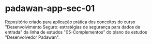 # padawan-app-sec-01
Repositório criado para aplicação prática dos conceitos do curso "Desenvolvimento Seguro: estratégias de segurança para dados de entrada" da linha de estudos "05-Complementos" do plano de estudos "Desenvolvedor Padawan".
